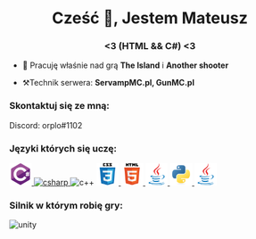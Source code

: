 <h1 align="center">Cześć 👋, Jestem Mateusz</h1>
<h3 align="center"><3 (HTML && C#) <3</h3>

- 🔭 Pracuję właśnie nad grą **The Island** i **Another shooter**

- ⚒️Technik serwera: **ServampMC.pl, GunMC.pl**

<h3 align="left">Skontaktuj się ze mną:</h3>
<p align="left">Discord: orplo#1102
</p>

<h3 align="left">Języki których się uczę:</h3>
<a href="https://www.w3schools.com/cs/" target="_blank" rel="noreferrer"> <img src="https://raw.githubusercontent.com/devicons/devicon/master/icons/csharp/csharp-original.svg" alt="csharp" width="40" height="40"/> </a> <a href="https://www.google.com/search?q=c%2B%2B&oq=C%2B%2B&aqs=chrome.0.69i59j0i512j0i433i512l4j0i512l4.4953j1j1&sourceid=chrome&ie=UTF-8" target="_blank" rel="noreferrer"> 
   <a href="https://pl.wikipedia.org/wiki/C_(j%C4%99zyk_programowania)" target="_blank" rel="noreferrer"> <img src="http://www.trzykody.pl/wp-content/uploads/2021/01/clogo.png" alt="csharp" width="40" height="40"/> </a> <img src="https://upload.wikimedia.org/wikipedia/commons/thumb/1/18/ISO_C%2B%2B_Logo.svg/640px-ISO_C%2B%2B_Logo.svg.png" alt="c++" width="40"</a> <a href="https://www.w3schools.com/css/" target="_blank" rel="noreferrer"> <img src="https://raw.githubusercontent.com/devicons/devicon/master/icons/css3/css3-original-wordmark.svg" alt="css3" width="40" height="40"/> </a> <a href="https://www.w3.org/html/" target="_blank" rel="noreferrer"> <img src="https://raw.githubusercontent.com/devicons/devicon/master/icons/html5/html5-original-wordmark.svg" alt="html5" width="40" height="40"/> </a> <a href="https://www.java.com" target="_blank" rel="noreferrer"> <img src="https://raw.githubusercontent.com/devicons/devicon/master/icons/java/java-original.svg" alt="java" width="40" height="40"/> </a> <a href="https://www.python.org" target="_blank" rel="noreferrer"> <img src="https://raw.githubusercontent.com/devicons/devicon/master/icons/python/python-original.svg" alt="python" width="40"</a>
<img src="https://raw.githubusercontent.com/devicons/devicon/master/icons/java/java-original.svg" alt="java" width="40" height="40"/> </a> 
  
  
 
  
  

<h3 align="left">Silnik w którym robię gry:</h3>
<img src="https://www.vectorlogo.zone/logos/unity3d/unity3d-icon.svg" alt="unity" width="40" height="40"/> </a> 
</p>

